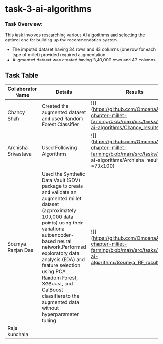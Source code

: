 # task-3-ai-algorithms

### Task Overview:

This task involves researching various AI algorithms and selecting the optimal one for building up the recommendation system.
- The imputed dataset having 34 rows and 43 columns (one row for each type of millet) provided required augmentation 
- Augmented dataset was created having 3,40,000 rows and 42 columns


## Task Table



| Collaborator Name | Details | Results | Notebook Link |
| ------ | ------ |------ |------ |
| Chancy Shah | Created the augmented dataset and used Random Forest Classifier | ![](https://github.com/OmdenaAI/kutch-chapter-millet-farming/blob/main/src/tasks/task-3-ai-algorithms/Chancy_results.png|width=100) | Kutch Chapter Millet ML-Model
| Archisha Srivastava | Used Following Algorithms | ![](https://github.com/OmdenaAI/kutch-chapter-millet-farming/blob/main/src/tasks/task-3-ai-algorithms/Archisha_results.png =70x100) |https://colab.research.google.com/drive/11RsDEGpWj7w1hmq4UUTnDeMMFSEwr38t?usp=sharing |
|  Soumya Ranjan Das | Used the Synthetic Data Vault (SDV) package to create and validate an augmented millet dataset (approximately 100,000 data points) using their variational autoencoder-based neural network.Performed exploratory data analysis (EDA) and feature selection using PCA. Random Forest, XGBoost, and CatBoost classifiers to the augmented data without hyperparameter tuning | ![](https://github.com/OmdenaAI/kutch-chapter-millet-farming/blob/main/src/tasks/task-3-ai-algorithms/Soumya_RF_results.png | width=100)| https://drive.google.com/file/d/14GMkLYjNk0V9kzKNy6a2bKcLIoVRc0Zi/view?usp=sharing |
| Raju kunchala  |  | |



[//]: # (These are reference links used in the body of this note and get stripped out when the markdown processor does its job. There is no need to format nicely because it shouldn't be seen. Thanks SO - http://stackoverflow.com/questions/4823468/store-comments-in-markdown-syntax)

   [dill]: <https://github.com/joemccann/dillinger>
   [git-repo-url]: <https://github.com/joemccann/dillinger.git>
   [john gruber]: <http://daringfireball.net>
   [df1]: <http://daringfireball.net/projects/markdown/>
   [markdown-it]: <https://github.com/markdown-it/markdown-it>
   [Ace Editor]: <http://ace.ajax.org>
   [node.js]: <http://nodejs.org>
   [Twitter Bootstrap]: <http://twitter.github.com/bootstrap/>
   [jQuery]: <http://jquery.com>
   [@tjholowaychuk]: <http://twitter.com/tjholowaychuk>
   [express]: <http://expressjs.com>
   [AngularJS]: <http://angularjs.org>
   [Gulp]: <http://gulpjs.com>

   [PlDb]: <https://github.com/joemccann/dillinger/tree/master/plugins/dropbox/README.md>
   [PlGh]: <https://github.com/joemccann/dillinger/tree/master/plugins/github/README.md>
   [PlGd]: <https://github.com/joemccann/dillinger/tree/master/plugins/googledrive/README.md>
   [PlOd]: <https://github.com/joemccann/dillinger/tree/master/plugins/onedrive/README.md>
   [PlMe]: <https://github.com/joemccann/dillinger/tree/master/plugins/medium/README.md>
   [PlGa]: <https://github.com/RahulHP/dillinger/blob/master/plugins/googleanalytics/README.md>
